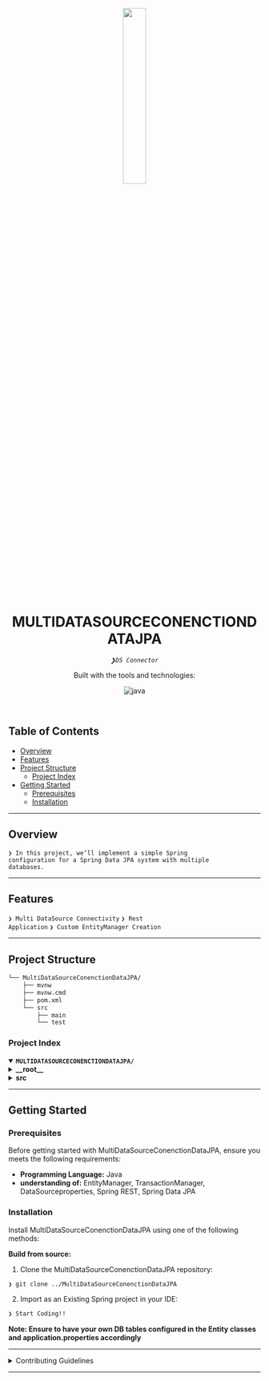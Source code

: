 <p align="center">
    <img src="https://www.svgrepo.com/show/224779/center-alignment-alignment.svg" align="center" width="30%">
</p>
<p align="center"><h1 align="center">MULTIDATASOURCECONENCTIONDATAJPA</h1></p>
<p align="center">
	<em><code>❯DS Connector</code></em>
</p>
<p align="center">
	<!-- local repository, no metadata badges. --></p>
<p align="center">Built with the tools and technologies:</p>
<p align="center">
	<img src="https://img.shields.io/badge/java-%23ED8B00.svg?style=default&logo=openjdk&logoColor=white" alt="java">
</p>
<br>

##  Table of Contents

- [ Overview](#-overview)
- [ Features](#-features)
- [ Project Structure](#-project-structure)
  - [ Project Index](#-project-index)
- [ Getting Started](#-getting-started)
  - [ Prerequisites](#-prerequisites)
  - [ Installation](#-installation)
---

##  Overview

<code>❯ In this project, we’ll implement a simple Spring configuration for a Spring Data JPA system with multiple databases.</code>

---

##  Features

<code>❯ Multi DataSource Connectivity</code>
<code>❯ Rest Application</code>
<code>❯ Custom EntityManager Creation</code>

---

##  Project Structure

```sh
└── MultiDataSourceConenctionDataJPA/
    ├── mvnw
    ├── mvnw.cmd
    ├── pom.xml
    └── src
        ├── main
        └── test
```


###  Project Index
<details open>
	<summary><b><code>MULTIDATASOURCECONENCTIONDATAJPA/</code></b></summary>
	<details> <!-- __root__ Submodule -->
		<summary><b>__root__</b></summary>
		<blockquote>
			<table>
			<tr>
				<td><b><a href='./MultiDataSourceConenctionDataJPA/blob/master/mvnw'>mvnw</a></b></td>
				<td><code>❯ REPLACE-ME</code></td>
			</tr>
			<tr>
				<td><b><a href='./MultiDataSourceConenctionDataJPA/blob/master/mvnw.cmd'>mvnw.cmd</a></b></td>
				<td><code>❯ REPLACE-ME</code></td>
			</tr>
			</table>
		</blockquote>
	</details>
	<details> <!-- src Submodule -->
		<summary><b>src</b></summary>
		<blockquote>
			<details>
				<summary><b>main</b></summary>
				<blockquote>
					<details>
						<summary><b>java</b></summary>
						<blockquote>
							<details>
								<summary><b>com</b></summary>
								<blockquote>
									<details>
										<summary><b>jpa</b></summary>
										<blockquote>
											<details>
												<summary><b>app</b></summary>
												<blockquote>
													<table>
													<tr>
														<td><b><a href='./MultiDataSourceConenctionDataJPA/blob/master/src\main\java\com\jpa\app\MultiDataSourceConenctionDataJpaApplication.java'>MultiDataSourceConenctionDataJpaApplication.java</a></b></td>
														<td><code>❯ REPLACE-ME</code></td>
													</tr>
													</table>
													<details>
														<summary><b>configurations</b></summary>
														<blockquote>
															<table>
															<tr>
																<td><b><a href='./MultiDataSourceConenctionDataJPA/blob/master/src\main\java\com\jpa\app\configurations\HotelEntityDatatSourceConfiguration.java'>HotelEntityDatatSourceConfiguration.java</a></b></td>
																<td><code>❯ REPLACE-ME</code></td>
															</tr>
															<tr>
																<td><b><a href='./MultiDataSourceConenctionDataJPA/blob/master/src\main\java\com\jpa\app\configurations\HotelEntityJPAConfiguration.java'>HotelEntityJPAConfiguration.java</a></b></td>
																<td><code>❯ REPLACE-ME</code></td>
															</tr>
															<tr>
																<td><b><a href='./MultiDataSourceConenctionDataJPA/blob/master/src\main\java\com\jpa\app\configurations\UserEntityDatatSourceConfiguration.java'>UserEntityDatatSourceConfiguration.java</a></b></td>
																<td><code>❯ REPLACE-ME</code></td>
															</tr>
															<tr>
																<td><b><a href='./MultiDataSourceConenctionDataJPA/blob/master/src\main\java\com\jpa\app\configurations\UserEntityJPAConfiguration.java'>UserEntityJPAConfiguration.java</a></b></td>
																<td><code>❯ REPLACE-ME</code></td>
															</tr>
															</table>
														</blockquote>
													</details>
													<details>
														<summary><b>controller</b></summary>
														<blockquote>
															<table>
															<tr>
																<td><b><a href='./MultiDataSourceConenctionDataJPA/blob/master/src\main\java\com\jpa\app\controller\ServiceHandlerController.java'>ServiceHandlerController.java</a></b></td>
																<td><code>❯ REPLACE-ME</code></td>
															</tr>
															</table>
														</blockquote>
													</details>
													<details>
														<summary><b>service</b></summary>
														<blockquote>
															<table>
															<tr>
																<td><b><a href='./MultiDataSourceConenctionDataJPA/blob/master/src\main\java\com\jpa\app\service\RequestHandlerService.java'>RequestHandlerService.java</a></b></td>
																<td><code>❯ REPLACE-ME</code></td>
															</tr>
															</table>
														</blockquote>
													</details>
													<details>
														<summary><b>entity</b></summary>
														<blockquote>
															<details>
																<summary><b>hotel</b></summary>
																<blockquote>
																	<table>
																	<tr>
																		<td><b><a href='./MultiDataSourceConenctionDataJPA/blob/master/src\main\java\com\jpa\app\entity\hotel\HotelEntity.java'>HotelEntity.java</a></b></td>
																		<td><code>❯ REPLACE-ME</code></td>
																	</tr>
																	</table>
																</blockquote>
															</details>
															<details>
																<summary><b>user</b></summary>
																<blockquote>
																	<table>
																	<tr>
																		<td><b><a href='./MultiDataSourceConenctionDataJPA/blob/master/src\main\java\com\jpa\app\entity\user\UserEntity.java'>UserEntity.java</a></b></td>
																		<td><code>❯ REPLACE-ME</code></td>
																	</tr>
																	</table>
																</blockquote>
															</details>
														</blockquote>
													</details>
													<details>
														<summary><b>repo</b></summary>
														<blockquote>
															<details>
																<summary><b>hotel</b></summary>
																<blockquote>
																	<table>
																	<tr>
																		<td><b><a href='./MultiDataSourceConenctionDataJPA/blob/master/src\main\java\com\jpa\app\repo\hotel\HotelEntityRepository.java'>HotelEntityRepository.java</a></b></td>
																		<td><code>❯ REPLACE-ME</code></td>
																	</tr>
																	</table>
																</blockquote>
															</details>
															<details>
																<summary><b>user</b></summary>
																<blockquote>
																	<table>
																	<tr>
																		<td><b><a href='./MultiDataSourceConenctionDataJPA/blob/master/src\main\java\com\jpa\app\repo\user\UserEntityrepository.java'>UserEntityrepository.java</a></b></td>
																		<td><code>❯ REPLACE-ME</code></td>
																	</tr>
																	</table>
																</blockquote>
															</details>
														</blockquote>
													</details>
												</blockquote>
											</details>
										</blockquote>
									</details>
								</blockquote>
							</details>
						</blockquote>
					</details>
				</blockquote>
			</details>
			<details>
				<summary><b>test</b></summary>
				<blockquote>
					<details>
						<summary><b>java</b></summary>
						<blockquote>
							<details>
								<summary><b>com</b></summary>
								<blockquote>
									<details>
										<summary><b>jpa</b></summary>
										<blockquote>
											<details>
												<summary><b>app</b></summary>
												<blockquote>
													<table>
													<tr>
														<td><b><a href='./MultiDataSourceConenctionDataJPA/blob/master/src\test\java\com\jpa\app\MultiDataSourceConenctionDataJpaApplicationTests.java'>MultiDataSourceConenctionDataJpaApplicationTests.java</a></b></td>
														<td><code>❯ REPLACE-ME</code></td>
													</tr>
													</table>
												</blockquote>
											</details>
										</blockquote>
									</details>
								</blockquote>
							</details>
						</blockquote>
					</details>
				</blockquote>
			</details>
		</blockquote>
	</details>
</details>

---
##  Getting Started

###  Prerequisites

Before getting started with MultiDataSourceConenctionDataJPA, ensure you meets the following requirements:

- **Programming Language:** Java
- **understanding of:** EntityManager, TransactionManager, DataSourceproperties, Spring REST, Spring Data JPA


###  Installation

Install MultiDataSourceConenctionDataJPA using one of the following methods:

**Build from source:**

1. Clone the MultiDataSourceConenctionDataJPA repository:
```sh
❯ git clone ../MultiDataSourceConenctionDataJPA
```

2. Import as an Existing Spring project in your IDE:
```sh
❯ Start Coding!!
```
**Note: Ensure to have your own DB tables configured in the Entity classes and application.properties accordingly**

---

<details closed>
<summary>Contributing Guidelines</summary>

1. **Fork the Repository**: Start by forking the project repository to your LOCAL account.
2. **Clone Locally**: Clone the forked repository to your local machine using a git client.
   ```sh
   git clone ./MultiDataSourceConenctionDataJPA
   ```
3. **Create a New Branch**: Always work on a new branch, giving it a descriptive name.
   ```sh
   git checkout -b new-feature-x
   ```
4. **Make Your Changes**: Develop and test your changes locally.
5. **Commit Your Changes**: Commit with a clear message describing your updates.
   ```sh
   git commit -m 'Implemented new feature x.'
   ```
6. **Push to LOCAL**: Push the changes to your forked repository.
   ```sh
   git push origin new-feature-x
   ```
7. **Submit a Pull Request**: Create a PR against the original project repository. Clearly describe the changes and their motivations.
8. **Review**: Once your PR is reviewed and approved, it will be merged into the main branch. Congratulations on your contribution!
</details>


---
